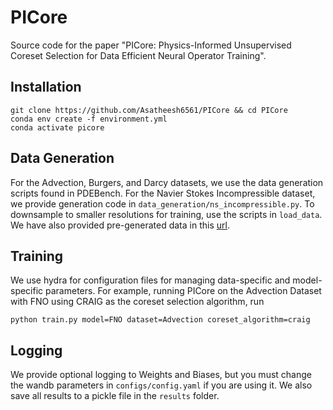 # PICore
Source code for the paper "PICore: Physics-Informed Unsupervised Coreset Selection for Data Efficient Neural Operator Training".

## Installation
```
git clone https://github.com/Asatheesh6561/PICore && cd PICore
conda env create -f environment.yml
conda activate picore
```

## Data Generation
For the Advection, Burgers, and Darcy datasets, we use the data generation scripts found in PDEBench. For the Navier Stokes Incompressible dataset, we provide generation code in ```data_generation/ns_incompressible.py```. To downsample to smaller resolutions for training, use the scripts in ```load_data```. We have also provided pre-generated data in this
[url](https://drive.google.com/drive/folders/1aypSBwUhdjH5_HxlcxfL1V4p1BYdu9yc?usp=sharing).

## Training
We use hydra for configuration files for managing data-specific and model-specific parameters. For example, running PICore on the Advection Dataset with FNO using CRAIG as the coreset selection algorithm, run
```
python train.py model=FNO dataset=Advection coreset_algorithm=craig
```

## Logging
We provide optional logging to Weights and Biases, but you must change the wandb parameters in ```configs/config.yaml``` if you are using it. We also save all results to a pickle file in the ```results``` folder.


